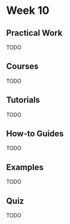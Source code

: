 # Week 10

## Practical Work

TODO

## Courses

TODO

## Tutorials

TODO

## How-to Guides

TODO

## Examples

TODO

## Quiz

TODO

